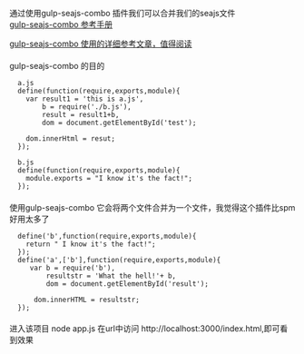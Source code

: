 ####
  通过使用gulp-seajs-combo 插件我们可以合并我们的seajs文件  
  [gulp-seajs-combo 参考手册](https://github.com/chenmnkken/gulp-seajs-combo/blob/master/README_CN.md)  
  
  [gulp-seajs-combo 使用的详细参考文章，值得阅读](http://stylechen.com/gulp-seajs-combo.html)

####
  gulp-seajs-combo 的目的  
````  
  a.js  
  define(function(require,exports,module){
    var result1 = 'this is a.js',  
        b = require('./b.js'),  
        result = result1+b,  
        dom = document.getElementById('test');  
         
    dom.innerHtml = resut;
  });  
````  
  

````
  b.js  
  define(function(require,exports,module){
    module.exports = "I know it's the fact!";
  });

````  
  
####
  使用gulp-seajs-combo 它会将两个文件合并为一个文件，我觉得这个插件比spm 好用太多了  
  ````
    define('b',function(require,exports,module){
      return " I know it's the fact!";
    });
    define('a',['b'],function(require,exports,module){
       var b = require('b'),
           resultstr = 'What the hell!'+ b,
           dom = document.getElementById('result');

        dom.innerHTML = resultstr;
    });  
  ````
####
  进入该项目 node app.js 在url中访问 http://localhost:3000/index.html,即可看到效果


